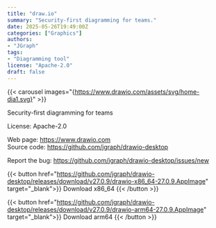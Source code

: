 ```yaml
---
title: "draw.io"
summary: "Security-first diagramming for teams."
date: 2025-05-26T19:49:00Z
categories: ["Graphics"]
authors:
- "JGraph"
tags:
- "Diagramming tool"
license: "Apache-2.0"
draft: false
---
```


{{< carousel images="{https://www.drawio.com/assets/svg/home-dia1.svg}" >}}

Security-first diagramming for teams

License: Apache-2.0

Web page: <https://www.drawio.com>  
Source code: <https://github.com/jgraph/drawio-desktop>

Report the bug: <https://github.com/jgraph/drawio-desktop/issues/new>  


{{< button href="https://github.com/jgraph/drawio-desktop/releases/download/v27.0.9/drawio-x86_64-27.0.9.AppImage" target="_blank">}}
Download x86_64
{{< /button >}}

{{< button href="https://github.com/jgraph/drawio-desktop/releases/download/v27.0.9/drawio-arm64-27.0.9.AppImage" target="_blank">}}
Download arm64
{{< /button >}}